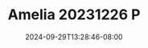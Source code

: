 --- 
title: "Amelia 20231226 P"
description: "   video bokep Amelia 20231226 P   video full baru"
date: 2024-09-29T13:28:46-08:00
file_code: "14l69dew1ji4"
draft: false
cover: "5kct4lf8fc6i3v53.jpg"
tags: ["Amelia", "bokep-indo", "bokep-viral", "bokep-ig"]
length: 1788
fld_id: "1483009"
foldername: "Amelia papaya"
categories: ["Amelia papaya"]
views: 0
---
